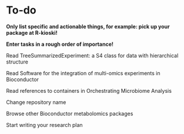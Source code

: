 # To-do

**Only list specific and actionable things, for example: pick up your package at R-kioski!**

**Enter tasks in a rough order of importance!**

Read TreeSummarizedExperiment: a S4 class for data with hierarchical structure

Read Software for the integration of multi-omics experiments in
Bioconductor

Read references to containers in Orchestrating Microbiome Analysis

Change repository name

Browse other Bioconductor metabolomics packages

Start writing your research plan
